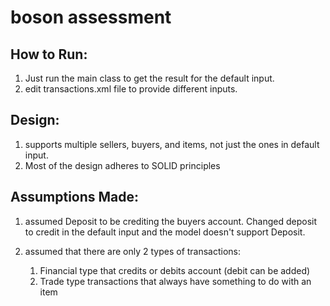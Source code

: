 # boson assessment

## How to Run:

1. Just run the main class to get the result for the default input.
2. edit transactions.xml file to provide different inputs.

## Design:

1. supports multiple sellers, buyers, and items, not just the ones in default input.
2. Most of the design adheres to SOLID principles

## Assumptions Made:

1. assumed Deposit to be crediting the buyers account. Changed deposit to credit in the default input and the model doesn't support Deposit.
2. assumed that there are only 2 types of transactions:

    1. Financial type that credits or debits account (debit can be added)
    2. Trade type transactions that always have something to do with an item


